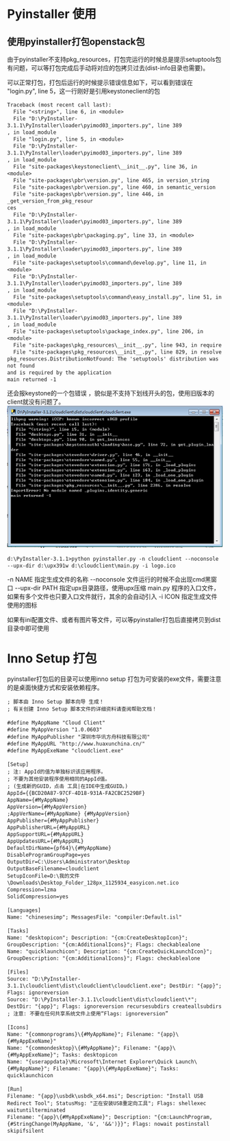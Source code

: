 # Pyinstaller 使用


## 使用pyinstaller打包openstack包
由于pyinstaller不支持pkg_resources，打包完运行的时候总是提示setuptools包有问题，可以等打包完成后手动将对应的包拷贝过去(dist-info目录也需要)。

可以正常打包，打包后运行的时候提示错误信息如下，可以看到错误在 "login.py", line 5，这一行刚好是引用keystoneclient的包

```
Traceback (most recent call last):
  File "<string>", line 6, in <module>
  File "D:\PyInstaller-3.1.1\PyInstaller\loader\pyimod03_importers.py", line 389
, in load_module
  File "login.py", line 5, in <module>
  File "D:\PyInstaller-3.1.1\PyInstaller\loader\pyimod03_importers.py", line 389
, in load_module
  File "site-packages\keystoneclient\__init__.py", line 36, in <module>
  File "site-packages\pbr\version.py", line 465, in version_string
  File "site-packages\pbr\version.py", line 460, in semantic_version
  File "site-packages\pbr\version.py", line 446, in _get_version_from_pkg_resour
ces
  File "D:\PyInstaller-3.1.1\PyInstaller\loader\pyimod03_importers.py", line 389
, in load_module
  File "site-packages\pbr\packaging.py", line 33, in <module>
  File "D:\PyInstaller-3.1.1\PyInstaller\loader\pyimod03_importers.py", line 389
, in load_module
  File "site-packages\setuptools\command\develop.py", line 11, in <module>
  File "D:\PyInstaller-3.1.1\PyInstaller\loader\pyimod03_importers.py", line 389
, in load_module
  File "site-packages\setuptools\command\easy_install.py", line 51, in <module>
  File "D:\PyInstaller-3.1.1\PyInstaller\loader\pyimod03_importers.py", line 389
, in load_module
  File "site-packages\setuptools\package_index.py", line 206, in <module>
  File "site-packages\pkg_resources\__init__.py", line 943, in require
  File "site-packages\pkg_resources\__init__.py", line 829, in resolve
pkg_resources.DistributionNotFound: The 'setuptools' distribution was not found
and is required by the application
main returned -1
```


还会报keystone的一个包错误 ，貌似是不支持下划线开头的包，使用旧版本的client就没有问题了。
![pyinstaller-keystone-error.png](images/pyinstaller-keystone-error.png)


```
d:\PyInstaller-3.1.1>python pyinstaller.py -n cloudclient --noconsole --upx-dir d:\upx391w d:\cloudclient\main.py -i logo.ico
```

-n NAME  指定生成文件的名称
--noconsole    文件运行的时候不会出现cmd黑窗口
--upx-dir PATH    指定upx目录路径，使用upx压缩
main.py    程序的入口文件，如果有多个文件也只要入口文件就行，其余的会自动引入
-i ICON   指定生成文件使用的图标

如果有ini配置文件、或者有图片等文件，可以等pyinstaller打包后直接拷贝到dist目录中即可使用


# Inno Setup 打包
pyinstaller打包后的目录可以使用inno setup 打包为可安装的exe文件，需要注意的是桌面快捷方式和安装依赖程序。

```
; 脚本由 Inno Setup 脚本向导 生成！
; 有关创建 Inno Setup 脚本文件的详细资料请查阅帮助文档！

#define MyAppName "Cloud Client"
#define MyAppVersion "1.0.0603"
#define MyAppPublisher "深圳市华讯方舟科技有限公司"
#define MyAppURL "http://www.huaxunchina.cn/"
#define MyAppExeName "cloudclient.exe"

[Setup]
; 注: AppId的值为单独标识该应用程序。
; 不要为其他安装程序使用相同的AppId值。
; (生成新的GUID，点击 工具|在IDE中生成GUID。)
AppId={{BCD20A87-97CF-4D18-931A-FA2CBC2529BF}
AppName={#MyAppName}
AppVersion={#MyAppVersion}
;AppVerName={#MyAppName} {#MyAppVersion}
AppPublisher={#MyAppPublisher}
AppPublisherURL={#MyAppURL}
AppSupportURL={#MyAppURL}
AppUpdatesURL={#MyAppURL}
DefaultDirName={pf64}\{#MyAppName}
DisableProgramGroupPage=yes
OutputDir=C:\Users\Administrator\Desktop
OutputBaseFilename=cloudclient
SetupIconFile=D:\我的文件\Downloads\Desktop_Folder_128px_1125934_easyicon.net.ico
Compression=lzma
SolidCompression=yes

[Languages]
Name: "chinesesimp"; MessagesFile: "compiler:Default.isl"

[Tasks]
Name: "desktopicon"; Description: "{cm:CreateDesktopIcon}"; GroupDescription: "{cm:AdditionalIcons}"; Flags: checkablealone
Name: "quicklaunchicon"; Description: "{cm:CreateQuickLaunchIcon}"; GroupDescription: "{cm:AdditionalIcons}"; Flags: checkablealone

[Files]
Source: "D:\PyInstaller-3.1.1\cloudclient\dist\cloudclient\cloudclient.exe"; DestDir: "{app}"; Flags: ignoreversion
Source: "D:\PyInstaller-3.1.1\cloudclient\dist\cloudclient\*"; DestDir: "{app}"; Flags: ignoreversion recursesubdirs createallsubdirs
; 注意: 不要在任何共享系统文件上使用“Flags: ignoreversion”

[Icons]
Name: "{commonprograms}\{#MyAppName}"; Filename: "{app}\{#MyAppExeName}"
Name: "{commondesktop}\{#MyAppName}"; Filename: "{app}\{#MyAppExeName}"; Tasks: desktopicon
Name: "{userappdata}\Microsoft\Internet Explorer\Quick Launch\{#MyAppName}"; Filename: "{app}\{#MyAppExeName}"; Tasks: quicklaunchicon

[Run]
Filename: "{app}\usbdk\usbdk_x64.msi"; Description: "Install USB Redirect Tool"; StatusMsg: "正在安装USB重定向工具"; Flags: shellexec waituntilterminated
Filename: "{app}\{#MyAppExeName}"; Description: "{cm:LaunchProgram,{#StringChange(MyAppName, '&', '&&')}}"; Flags: nowait postinstall skipifsilent

```

